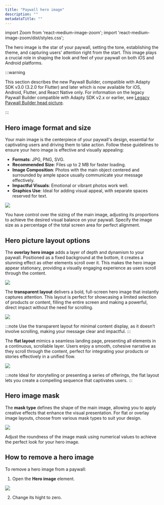 ```yaml
---
title: "Paywall hero image"
description: ""
metadataTitle: ""
---
```


import Zoom from 'react-medium-image-zoom';
import 'react-medium-image-zoom/dist/styles.css';

The hero image is the star of your paywall, setting the tone, establishing the theme, and capturing users' attention right from the start. This image plays a crucial role in shaping the look and feel of your paywall on both iOS and Android platforms.

:::warning

This section describes the new Paywall Builder, compatible with Adapty SDK v3.0 (3.2.0 for Flutter) and later which is now available for iOS, Android, Flutter, and React Native only. For information on the legacy Paywall Builder compatible with Adapty SDK v2.x or earlier, see [Legacy Paywall Builder head picture](paywall-layout-and-products-legacy#main-image-and-sizing).

:::

## Hero image format and size

Your main image is the centerpiece of your paywall's design, essential for captivating users and driving them to take action. Follow these guidelines to ensure your hero image is effective and visually appealing:

- **Formats**: JPG, PNG, SVG.
- **Recommended Size**: Files up to 2 MB for faster loading.
- **Image Composition**: Photos with the main object centered and surrounded by ample space usually communicate your message effectively.
- **Impactful Visuals**: Emotional or vibrant photos work well.
- **Graphics Use**: Ideal for adding visual appeal, with separate spaces reserved for text.


<Zoom>
  <img src={require('./img/70000ff-PB_hero_image.gif').default}
  style={{
    border: '1px solid #727272', /* border width and color */
    width: '700px', /* image width */
    display: 'block', /* for alignment */
    margin: '0 auto' /* center alignment */
  }}
/>
</Zoom>





You have control over the sizing of the main image, adjusting its proportions to achieve the desired visual balance on your paywall. Specify the image size as a percentage of the total screen area for perfect alignment.

## Hero picture layout options

The **overlay hero image** adds a layer of depth and dynamism to your paywall. Positioned as a fixed background at the bottom, it creates a stunning effect as other elements scroll over it. This makes the hero image appear stationary, providing a visually engaging experience as users scroll through the content.


<Zoom>
  <img src={require('./img/01c702a-overlay_head_picture.gif').default}
  style={{
    border: 'none', /* border width and color */
    width: '200px', /* image width */
    display: 'block', /* for alignment */
    margin: '0 auto' /* center alignment */
  }}
/>
</Zoom>





The **transparent layout** delivers a bold, full-screen hero image that instantly captures attention. This layout is perfect for showcasing a limited selection of products or content, filling the entire screen and making a powerful, direct impact without the need for scrolling.


<Zoom>
  <img src={require('./img/0401532-transparent_hero_picture.webp').default}
  style={{
    border: 'none', /* border width and color */
    width: '200px', /* image width */
    display: 'block', /* for alignment */
    margin: '0 auto' /* center alignment */
  }}
/>
</Zoom>





:::note
Use the transparent layout for minimal content display, as it doesn’t involve scrolling, making your message clear and impactful.
:::

The **flat layout** mimics a seamless landing page, presenting all elements in a continuous, scrollable layer. Users enjoy a smooth, cohesive narrative as they scroll through the content, perfect for integrating your products or stories effectively in a unified flow.


<Zoom>
  <img src={require('./img/7c13a16-flat_hero_picture.gif').default}
  style={{
    border: 'none', /* border width and color */
    width: '200px', /* image width */
    display: 'block', /* for alignment */
    margin: '0 auto' /* center alignment */
  }}
/>
</Zoom>





:::note
Ideal for storytelling or presenting a series of offerings, the flat layout lets you create a compelling sequence that captivates users.
:::

## Hero image mask

The **mask type** defines the shape of the main image, allowing you to apply creative effects that enhance the visual presentation. For flat or overlay image layouts, choose from various mask types to suit your design.


<Zoom>
  <img src={require('./img/b484e36-Image_mask.gif').default}
  style={{
    border: '1px solid #727272', /* border width and color */
    width: '700px', /* image width */
    display: 'block', /* for alignment */
    margin: '0 auto' /* center alignment */
  }}
/>
</Zoom>





Adjust the roundness of the image mask using numerical values to achieve the perfect look for your hero image.

## How to remove a hero image

To remove a hero image from a paywall:

1. Open the **Hero image** element.

   

<Zoom>
  <img src={require('./img/67f57af-PB_remove_hero_image.gif').default}
  style={{
    border: '1px solid #727272', /* border width and color */
    width: '700px', /* image width */
    display: 'block', /* for alignment */
    margin: '0 auto' /* center alignment */
  }}
/>
</Zoom>



2. Change its hight to zero.